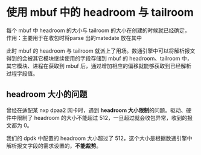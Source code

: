 # 使用 mbuf 中的 headroom 与 tailroom
每个 mbuf 中 headroom 的大小与 tailroom 的大小在创建的时候就已经确定，
作用：主要用于在收包时将parse 出的matedate 放在其中

此时 mbuf 的 headroom 与 tailroom 就派上了用场。数通引擎中可以将解析报文得到的会被其它模块继续使用的字段存储到 mbuf 的 headroom、tailroom 中，其它模块、进程在获取到 mbuf 后，通过增加相应的偏移就能够获取到已经解析过程字段值。

## headroom 大小的问题
曾经在适配某 nxp dpaa2 网卡时，遇到 **headroom 大小限制**的问题。驱动、硬件中限制了 headroom 的大小不能超过 512，一旦超过就会收包异常，收到的报文都为 0。

我们的 dpdk 中配置的 headroom 大小超过了 512，这个大小是根据数通引擎中解析报文字段的需求设置的，**不能裁剪**。